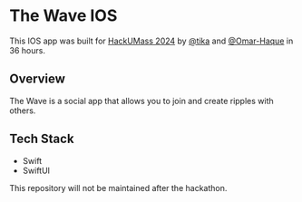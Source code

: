 # The Wave IOS

This IOS app was built for [HackUMass 2024](https://devpost.com/software/the-wave-v21rau) by [@tika](https://github.com/tika) and [@Omar-Haque](https://github.com/Omar-Haque) in 36 hours.

## Overview

The Wave is a social app that allows you to join and create ripples with others.

## Tech Stack

- Swift
- SwiftUI

This repository will not be maintained after the hackathon.
